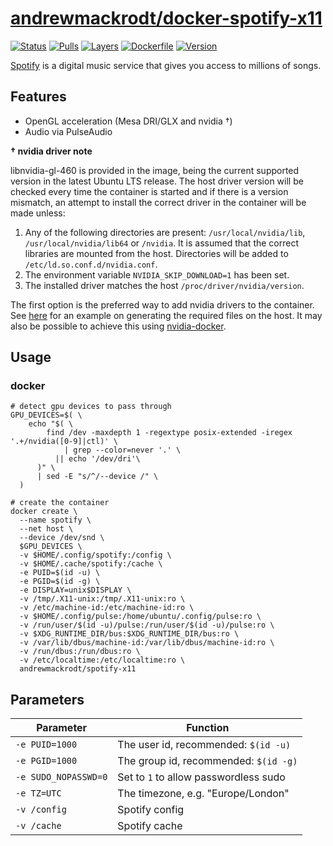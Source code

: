 # [andrewmackrodt/docker-spotify-x11](https://github.com/andrewmackrodt/dockerfiles/tree/master/spotify-x11)

[![Status](https://jenkins.mackrodt.io/buildStatus/icon?job=dockerfiles%2Fspotify-x11)][status]
[![Pulls](https://img.shields.io/docker/pulls/andrewmackrodt/spotify-x11.svg)][pulls]
[![Layers](https://images.microbadger.com/badges/image/andrewmackrodt/spotify-x11.svg)][layers]
[![Dockerfile](https://img.shields.io/github/size/andrewmackrodt/dockerfiles/spotify-x11/Dockerfile.svg?label=dockerfile)][dockerfile]
[![Version](https://images.microbadger.com/badges/version/andrewmackrodt/spotify-x11.svg)][version]

[status]: https://jenkins.mackrodt.io/job/dockerfiles/job/spotify-x11/
[pulls]: https://hub.docker.com/r/andrewmackrodt/spotify-x11
[layers]: https://microbadger.com/images/andrewmackrodt/spotify-x11
[dockerfile]: https://github.com/andrewmackrodt/dockerfiles/blob/master/spotify-x11/Dockerfile
[version]: https://hub.docker.com/r/andrewmackrodt/spotify-x11/tags

[Spotify](https://www.spotify.com/)  is a digital music service that gives you
access to millions of songs.

## Features

* OpenGL acceleration (Mesa DRI/GLX and nvidia †)
* Audio via PulseAudio

**† nvidia driver note**

libnvidia-gl-460 is provided in the image, being the current supported version
in the latest Ubuntu LTS release. The host driver version will be checked every
time the container is started and if there is a version mismatch, an attempt
to install the correct driver in the container will be made unless:

1. Any of the following directories are present: `/usr/local/nvidia/lib`,
   `/usr/local/nvidia/lib64` or `/nvidia`. It is assumed that the correct
   libraries are mounted from the host. Directories will be added to
   `/etc/ld.so.conf.d/nvidia.conf`.
2. The environment variable `NVIDIA_SKIP_DOWNLOAD=1` has been set.
3. The installed driver matches the host `/proc/driver/nvidia/version`.

The first option is the preferred way to add nvidia drivers to the container.
See [here][gist] for an example on generating the required files on the host.
It may also be possible to achieve this using [nvidia-docker][nvidia-docker].

[gist]: https://gist.github.com/andrewmackrodt/e5f9eaf63c9296db73901796bc46a3f8
[nvidia-docker]: https://github.com/NVIDIA/nvidia-docker

## Usage

### docker

```
# detect gpu devices to pass through
GPU_DEVICES=$( \
    echo "$( \
        find /dev -maxdepth 1 -regextype posix-extended -iregex '.+/nvidia([0-9]|ctl)' \
            | grep --color=never '.' \
          || echo '/dev/dri'\
      )" \
      | sed -E "s/^/--device /" \
  )

# create the container
docker create \
  --name spotify \
  --net host \
  --device /dev/snd \
  $GPU_DEVICES \
  -v $HOME/.config/spotify:/config \
  -v $HOME/.cache/spotify:/cache \
  -e PUID=$(id -u) \
  -e PGID=$(id -g) \
  -e DISPLAY=unix$DISPLAY \
  -v /tmp/.X11-unix:/tmp/.X11-unix:ro \
  -v /etc/machine-id:/etc/machine-id:ro \
  -v $HOME/.config/pulse:/home/ubuntu/.config/pulse:ro \
  -v /run/user/$(id -u)/pulse:/run/user/$(id -u)/pulse:ro \
  -v $XDG_RUNTIME_DIR/bus:$XDG_RUNTIME_DIR/bus:ro \
  -v /var/lib/dbus/machine-id:/var/lib/dbus/machine-id:ro \
  -v /run/dbus:/run/dbus:ro \
  -v /etc/localtime:/etc/localtime:ro \
  andrewmackrodt/spotify-x11
```

## Parameters

| Parameter | Function |
| --- | --- |
| `-e PUID=1000` | The user id, recommended: `$(id -u)` |
| `-e PGID=1000` | The group id, recommended: `$(id -g)` |
| `-e SUDO_NOPASSWD=0` | Set to `1` to allow passwordless sudo |
| `-e TZ=UTC` | The timezone, e.g. "Europe/London" |
| `-v /config` | Spotify config |
| `-v /cache` | Spotify cache |
